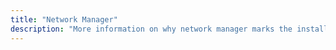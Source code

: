 ```yaml
---
title: "Network Manager"
description: "More information on why network manager marks the installation as unsupported."
---
```


